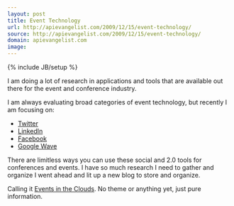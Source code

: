 ```yaml
---
layout: post
title: Event Technology
url: http://apievangelist.com/2009/12/15/event-technology/
source: http://apievangelist.com/2009/12/15/event-technology/
domain: apievangelist.com
image: 
---
```

{% include JB/setup %}<p>I am doing a lot of research in applications and tools that are available out there for the event and conference industry.<p></p>
I am always evaluating broad categories of event technology, but recently I am focusing on:
<ul class="mainlist">
	<li><a href="http://www.twitter.com">Twitter</a></li>
	<li><a href="http://www.lilnkedin.com">LinkedIn</a></li>
	<li><a href="http://www.facebook.com">Facebook</a></li>
	<li><a href="http://wave.google.com">Google Wave</a></li>
</ul>
There are limitless ways you can use these social and 2.0 tools for conferences and events. I have so much research I need to gather and organize I went ahead and lit up a new blog to store and organize.<p></p>
Calling it <a href="http://www.eventsintheclouds.com/">Events in the Clouds</a>. No theme or anything yet, just pure information.
</p>
